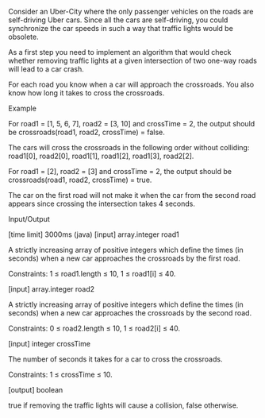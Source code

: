 Consider an Uber-City where the only passenger vehicles on the roads are self-driving Uber cars. Since all the cars are self-driving, you could synchronize the car speeds in such a way that traffic lights would be obsolete.

As a first step you need to implement an algorithm that would check whether removing traffic lights at a given intersection of two one-way roads will lead to a car crash.

For each road you know when a car will approach the crossroads. You also know how long it takes to cross the crossroads.

Example

For road1 = [1, 5, 6, 7], road2 = [3, 10] and crossTime = 2, the output should be crossroads(road1, road2, crossTime) = false.

The cars will cross the crossroads in the following order without colliding: road1[0], road2[0], road1[1], road1[2], road1[3], road2[2].

For road1 = [2], road2 = [3] and crossTime = 2, the output should be crossroads(road1, road2, crossTime) = true.

The car on the first road will not make it when the car from the second road appears since crossing the intersection takes 4 seconds.

Input/Output

[time limit] 3000ms (java) [input] array.integer road1

A strictly increasing array of positive integers which define the times (in seconds) when a new car approaches the crossroads by the first road.

Constraints: 1 ≤ road1.length ≤ 10, 1 ≤ road1[i] ≤ 40.

[input] array.integer road2

A strictly increasing array of positive integers which define the times (in seconds) when a new car approaches the crossroads by the second road.

Constraints: 0 ≤ road2.length ≤ 10, 1 ≤ road2[i] ≤ 40.

[input] integer crossTime

The number of seconds it takes for a car to cross the crossroads.

Constraints: 1 ≤ crossTime ≤ 10.

[output] boolean

true if removing the traffic lights will cause a collision, false otherwise.
